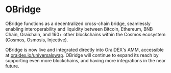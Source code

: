 # OBridge

OBridge functions as a decentralized cross-chain bridge, seamlessly enabling interoperability and liquidity between Bitcoin, Ethereum, BNB Chain, Oraichain, and 160+ other blockchains within the Cosmos ecosystem (Cosmos, Osmosis, Injective).

OBridge is now live and integrated directly into OraiDEX's AMM, accessible at [oraidex.io/universalswap](https://oraidex.io/universalswap). OBridge will continue to expand its reach by supporting even more blockchains, and having more integrations in the near future.
